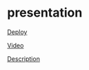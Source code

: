 # presentation
[Deploy](https://janeellison.github.io/presentation/presentation/index)

[Video](https://youtu.be/-XkfTYxfVAk)

[Description](https://github.com/JaneEllison/presentation/blob/master/presentation/description.md)
